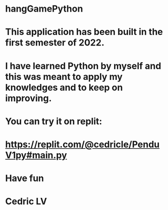 # hangGamePython

# This application has been built in the first semester of 2022.
# I have learned Python by myself and this was meant to apply my knowledges and to keep on improving.

# You can try it on replit: 
# https://replit.com/@cedricle/PenduV1py#main.py

# Have fun
# Cedric LV
